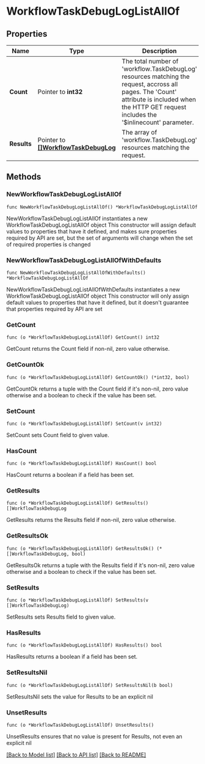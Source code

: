 # WorkflowTaskDebugLogListAllOf

## Properties

Name | Type | Description | Notes
------------ | ------------- | ------------- | -------------
**Count** | Pointer to **int32** | The total number of &#39;workflow.TaskDebugLog&#39; resources matching the request, accross all pages. The &#39;Count&#39; attribute is included when the HTTP GET request includes the &#39;$inlinecount&#39; parameter. | [optional] 
**Results** | Pointer to [**[]WorkflowTaskDebugLog**](WorkflowTaskDebugLog.md) | The array of &#39;workflow.TaskDebugLog&#39; resources matching the request. | [optional] 

## Methods

### NewWorkflowTaskDebugLogListAllOf

`func NewWorkflowTaskDebugLogListAllOf() *WorkflowTaskDebugLogListAllOf`

NewWorkflowTaskDebugLogListAllOf instantiates a new WorkflowTaskDebugLogListAllOf object
This constructor will assign default values to properties that have it defined,
and makes sure properties required by API are set, but the set of arguments
will change when the set of required properties is changed

### NewWorkflowTaskDebugLogListAllOfWithDefaults

`func NewWorkflowTaskDebugLogListAllOfWithDefaults() *WorkflowTaskDebugLogListAllOf`

NewWorkflowTaskDebugLogListAllOfWithDefaults instantiates a new WorkflowTaskDebugLogListAllOf object
This constructor will only assign default values to properties that have it defined,
but it doesn't guarantee that properties required by API are set

### GetCount

`func (o *WorkflowTaskDebugLogListAllOf) GetCount() int32`

GetCount returns the Count field if non-nil, zero value otherwise.

### GetCountOk

`func (o *WorkflowTaskDebugLogListAllOf) GetCountOk() (*int32, bool)`

GetCountOk returns a tuple with the Count field if it's non-nil, zero value otherwise
and a boolean to check if the value has been set.

### SetCount

`func (o *WorkflowTaskDebugLogListAllOf) SetCount(v int32)`

SetCount sets Count field to given value.

### HasCount

`func (o *WorkflowTaskDebugLogListAllOf) HasCount() bool`

HasCount returns a boolean if a field has been set.

### GetResults

`func (o *WorkflowTaskDebugLogListAllOf) GetResults() []WorkflowTaskDebugLog`

GetResults returns the Results field if non-nil, zero value otherwise.

### GetResultsOk

`func (o *WorkflowTaskDebugLogListAllOf) GetResultsOk() (*[]WorkflowTaskDebugLog, bool)`

GetResultsOk returns a tuple with the Results field if it's non-nil, zero value otherwise
and a boolean to check if the value has been set.

### SetResults

`func (o *WorkflowTaskDebugLogListAllOf) SetResults(v []WorkflowTaskDebugLog)`

SetResults sets Results field to given value.

### HasResults

`func (o *WorkflowTaskDebugLogListAllOf) HasResults() bool`

HasResults returns a boolean if a field has been set.

### SetResultsNil

`func (o *WorkflowTaskDebugLogListAllOf) SetResultsNil(b bool)`

 SetResultsNil sets the value for Results to be an explicit nil

### UnsetResults
`func (o *WorkflowTaskDebugLogListAllOf) UnsetResults()`

UnsetResults ensures that no value is present for Results, not even an explicit nil

[[Back to Model list]](../README.md#documentation-for-models) [[Back to API list]](../README.md#documentation-for-api-endpoints) [[Back to README]](../README.md)


